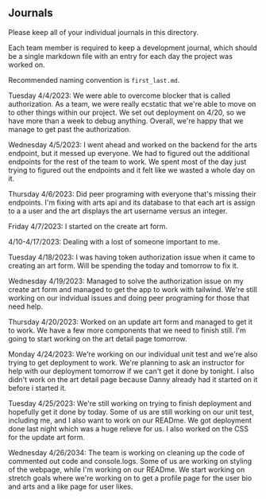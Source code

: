 ## Journals

Please keep all of your individual journals in this directory.

Each team member is required to keep a development journal, which should be a single markdown file with an entry for each day the project was worked on.

Recommended naming convention is `first_last.md`.

Tuesday 4/4/2023:
We were able to overcome blocker that is called authorization. As a team, we were really ecstatic that we're able to move on to other things within our project. We set out deployment on 4/20, so we have more than a week to debug anything. Overall, we're happy that we manage to get past the authorization.

Wednesday 4/5/2023:
I went ahead and worked on the backend for the arts endpoint, but it messed up everyone. We had to figured out the additional endpoints for the rest of the team to work. We spent most of the day just trying to figured out the endpoints and it felt like we wasted a whole day on it.

Thursday 4/6/2023:
Did peer programing with everyone that's missing their endpoints. I'm fixing with arts api and its database to that each art is assign to a a user and the art displays the art username versus an integer.

Friday 4/7/2023:
I started on the create art form.

4/10-4/17/2023:
Dealing with a lost of someone important to me.

Tuesday 4/18/2023:
I was having token authorization issue when it came to creating an art form. Will be spending the today and tomorrow to fix it.

Wednesday 4/19/2023:
Managed to solve the authorization issue on my create art form and managed to get the app to work with tailwind. We're still working on our indvidual issues and doing peer programing for those that need help.

Thursday 4/20/2023:
Worked on an update art form and managed to get it to work. We have a few more components that we need to finish still. I'm going to start working on the art detail page tomorrow.

Monday 4/24/2023:
We're working on our individual unit test and we're also trying to get deployment to work. We're planning to ask an instructor for help with our deployment tomorrow if we can't get it done by tonight. I also didn't work on the art detail page because Danny already had it started on it before i started it.

Tuesday 4/25/2023:
We're still working on trying to finish deployment and hopefully get it done by today. Some of us are still working on our unit test, including me, and I also want to work on our READme. We got deployment done last night which was a huge relieve for us. I also worked on the CSS for the update art form.

Wednesday 4/26/2034:
The team is working on cleaning up the code of commented out code and console.logs. Some of us are working on styling of the webpage, while I'm working on our READme. We start working on stretch goals where we're working on to get a profile page for the user bio and arts and a like page for user likes.
